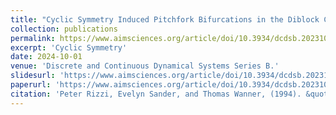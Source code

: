 ```yaml
---
title: "Cyclic Symmetry Induced Pitchfork Bifurcations in the Diblock Copolymer Model"
collection: publications
permalink: https://www.aimsciences.org/article/doi/10.3934/dcdsb.2023109
excerpt: 'Cyclic Symmetry'
date: 2024-10-01
venue: 'Discrete and Continuous Dynamical Systems Series B.'
slidesurl: 'https://www.aimsciences.org/article/doi/10.3934/dcdsb.2023109'
paperurl: 'https://www.aimsciences.org/article/doi/10.3934/dcdsb.2023109'
citation: 'Peter Rizzi, Evelyn Sander, and Thomas Wanner, (1994). &quot;Geometry Forum articles &quot; <i>Geometry Center, University of Minnesota</i> Report GCG69.'
---
```


